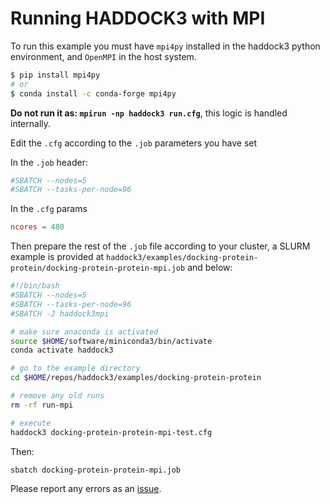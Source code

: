 # Running HADDOCK3 with MPI

To run this example you must have `mpi4py` installed in the haddock3 python
environment, and `OpenMPI` in the host system.

```bash
$ pip install mpi4py
# or
$ conda install -c conda-forge mpi4py
```

**Do not run it as: `mpirun -np haddock3 run.cfg`**, this logic is handled
internally.

Edit the `.cfg` according to the `.job` parameters you have set

In the `.job` header:

```bash
#SBATCH --nodes=5
#SBATCH --tasks-per-node=96
```

In the `.cfg` params

```toml
ncores = 480
```

Then prepare the rest of the `.job` file according to your cluster, a SLURM
example is provided at
`haddock3/examples/docking-protein-protein/docking-protein-protein-mpi.job` and
below:

```bash
#!/bin/bash
#SBATCH --nodes=5
#SBATCH --tasks-per-node=96
#SBATCH -J haddock3mpi

# make sure anaconda is activated
source $HOME/software/miniconda3/bin/activate
conda activate haddock3

# go to the example directory
cd $HOME/repos/haddock3/examples/docking-protein-protein

# remove any old runs
rm -rf run-mpi

# execute
haddock3 docking-protein-protein-mpi-test.cfg
```

Then:

```bash
sbatch docking-protein-protein-mpi.job
```

Please report any errors as an [issue](https://github.com/haddocking/haddock3/issues/new/choose).
